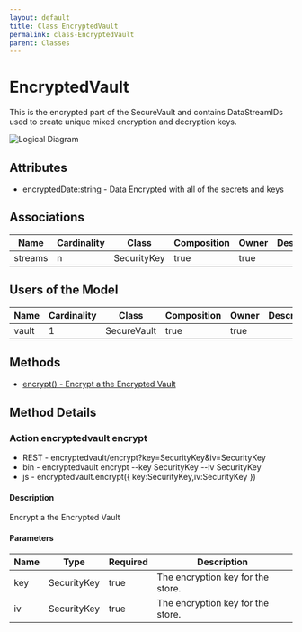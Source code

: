 ```yaml
---
layout: default
title: Class EncryptedVault
permalink: class-EncryptedVault
parent: Classes
---
```


# EncryptedVault

This is the encrypted part of the SecureVault and contains DataStreamIDs used to create unique mixed encryption and decryption keys.

![Logical Diagram](./logical.png)

## Attributes

* encryptedDate:string - Data Encrypted with all of the secrets and keys


## Associations

| Name | Cardinality | Class | Composition | Owner | Description |
| --- | --- | --- | --- | --- | --- |
| streams | n | SecurityKey | true | true |  |



## Users of the Model

| Name | Cardinality | Class | Composition | Owner | Description |
| --- | --- | --- | --- | --- | --- |
| vault | 1 | SecureVault | true | true |  |





## Methods
* [encrypt() - Encrypt a the Encrypted Vault](#action-encrypt)


<h2>Method Details</h2>
    
### Action encryptedvault encrypt



* REST - encryptedvault/encrypt?key=SecurityKey&amp;iv=SecurityKey
* bin - encryptedvault encrypt --key SecurityKey --iv SecurityKey
* js - encryptedvault.encrypt({ key:SecurityKey,iv:SecurityKey })

#### Description
Encrypt a the Encrypted Vault

#### Parameters

| Name | Type | Required | Description |
|---|---|---|---|
| key | SecurityKey |true | The encryption key for the store. |
| iv | SecurityKey |true | The encryption key for the store. |






